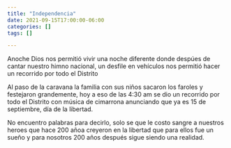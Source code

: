 ```yaml
---
title: "Independencia"
date: 2021-09-15T17:00:00-06:00
categories: []
tags: []

---
```


Anoche Dios nos permitió vivir una noche diferente donde despúes de cantar nuestro himno nacional, un desfile en vehículos nos permitió hacer un recorrido por todo el Distrito

<!--more-->

Al paso de la caravana la familia con sus niños sacaron los faroles y festejaron grandemente, hoy a eso de las 4:30 am se dio un recorrido por todo el Distrito con música de cimarrona anunciando que ya es 15 de septiembre, día de la libertad.

No encuentro palabras para decirlo, solo se que le costo sangre a nuestros heroes que hace 200 añoa creyeron en la libertad que para ellos fue un sueño y para nosotros 200 años después sigue siendo una realidad.
